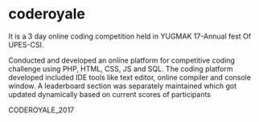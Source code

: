 # coderoyale
It is a 3 day online coding competition held in YUGMAK 17-Annual fest Of UPES-CSI.

Conducted and developed an online platform for competitive coding challenge using PHP, HTML, CSS, JS and SQL. The coding platform developed included IDE tools like text editor, online compiler and console window. A leaderboard section was separately maintained which got updated dynamically based on current scores of participants

CODEROYALE_2017
